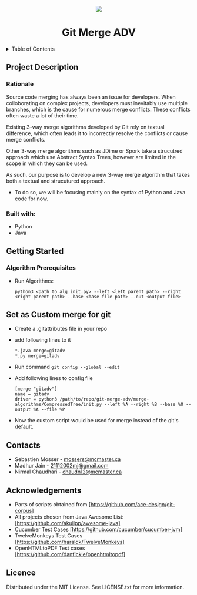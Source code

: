 

<div align="center">
  <a href="https://github.com/ace-design">
    <img src="https://ace-design.github.io/img/logo.png">
  </a>
  <h1>Git Merge ADV</h1>
</div>

<details>
  <summary>Table of Contents</summary>
  <ol>
    <li>
      <a href="#project-description">Project Description</a>
        <ul>
        <li><a href="#Rationale">Rationale</a></li>
      </ul>
    </li>
    <li>
      <a href="#getting-started">Getting Started</a>
      <ul>
        <li><a href="#algorithm-prerequisites">Algorithm Prerequisites</a></li>
      </ul>
    <li>
      <a href="#contacts">Contacts</a>
    </li>
    </li>
    <li><a href="#acknowledgments">Acknowledgments</a></li>
    </li>
    <li><a href="#licence">Licence</a></li>
  </ol>
</details>

## Project Description

### Rationale

Source code merging has always been an issue for developers. When colloborating on complex projects, developers must inevitably use multiple branches, which is the cause for numerous merge conflicts. These conflicts often waste a lot of their time. 

Existing 3-way merge algorithms developed by Git rely on textual difference, which often leads it to incorrectly resolve the conflicts or cause merge conflicts. 

Other 3-way merge algorithms such as JDime or Spork take a strucutred approach which use Abstract Syntax Trees, however are limited in the scope in which they can be used.

As such, our purpose is to develop a new 3-way merge algorithm that takes both a textual and strucutured approach.
* To do so, we will be focusing mainly on the syntax of Python and Java code for now.

### Built with:

* Python
* Java


## Getting Started

### Algorithm Prerequisites

* Run Algorithms:

    `python3 <path to alg init.py> --left <left parent path> --right <right parent path> --base <base file path> --out <output file>`



## Set as Custom merge for git

- Create a .gitattributes file in your repo
- add following lines to it
  ```
  *.java merge=gitadv
  *.py merge=gitadv 
  ```
- Run command `git config --global --edit`
- Add following lines to config file

  ```
  [merge "gitadv"]
  name = gitadv
  driver = python3 /path/to/repo/git-merge-adv/merge-algorithms/CompressedTree/init.py --left %A --right %B --base %O --output %A --file %P
  ```
- Now the custom script would be used for merge instead of the git's default.

## Contacts

* Sebastien Mosser - mossers@mcmaster.ca
* Madhur Jain - 21112002mj@gmail.com
* Nirmal Chaudhari - chaudn12@mcmaster.ca


## Acknowledgements
* Parts of scripts obtained from [https://github.com/ace-design/git-corpus]
* All projects chosen from Java Awesome List: [https://github.com/akullpp/awesome-java]
* Cucumber Test Cases [https://github.com/cucumber/cucumber-jvm]
* TwelveMonkeys Test Cases [https://github.com/haraldk/TwelveMonkeys]
* OpenHTMLtoPDF Test cases [https://github.com/danfickle/openhtmltopdf]


## Licence
Distributed under the MIT License. See LICENSE.txt for more information.
